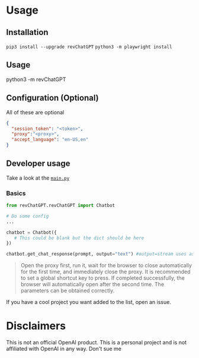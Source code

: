 


# Usage
## Installation
`pip3 install --upgrade revChatGPT`
`python3 -m playwright install`
## Usage
python3 -m revChatGPT
## Configuration (Optional)
All of these are optional
```json
{
  "session_token": "<token>",
  "proxy":"<proxy>",
  "accept_language": "en-US,en"
}
```
## Developer usage
Take a look at the [`main.py`](https://github.com/acheong08/ChatGPT/blob/main/src/revChatGPT/__main__.py)
### Basics
```python
from revChatGPT.revChatGPT import Chatbot

# Do some config
...

chatbot = Chatbot({
   # This could be blank but the dict should be here
})

chatbot.get_chat_response(prompt, output="text") #output=stream uses async generator
```


> Open the proxy first, run it, wait for the browser to close automatically for the first time, and immediately close the proxy. It is recommended to set a global shortcut key to press. If completed successfully, the browser will automatically open after the second time. The parameters can be obtained correctly.


If you have a cool project you want added to the list, open an issue.

# Disclaimers
This is not an official OpenAI product. This is a personal project and is not affiliated with OpenAI in any way. Don't sue me

